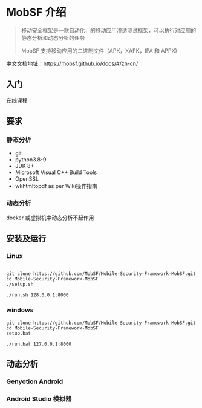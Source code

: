 # MobSF 介绍

> 移动安全框架是一款自动化，的移动应用渗透测试框架，可以执行对应用的静态分析和动态分析的任务
>
> MobSF 支持移动应用的二进制文件（APK，XAPK，IPA 和 APPX)



中文文档地址：https://mobsf.github.io/docs/#/zh-cn/

## 入门

在线课程：

## 要求

### 静态分析

* git
* python3.8-9
* JDK 8+
* Microsoft Visual C++ Build Tools
* OpenSSL
* wkhtmltopdf as per Wiki操作指南

### 动态分析

docker 或虚拟机中动态分析不起作用

## 安装及运行

### Linux

```shell

git clone https://github.com/MobSF/Mobile-Security-Framework-MobSF.git
cd Mobile-Security-Framework-MobSF
./setup.sh

./run.sh 128.0.0.1:8000
```

### windows

```shell
git clone https://github.com/MobSF/Mobile-Security-Framework-MobSF.git
cd Mobile-Security-Framework-MobSF
setup.bat

./run.bat 127.0.0.1:8000
```



## 动态分析

### Genyotion Android

### Android Studio 模拟器





